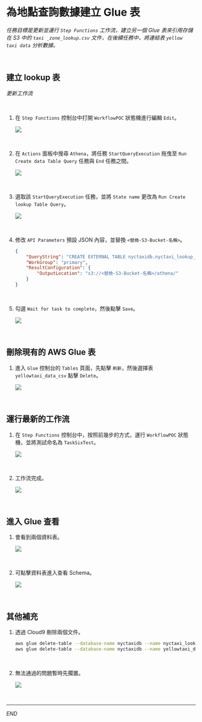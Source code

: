 # 為地點查詢數據建立 Glue 表

_任務目標是更新並運行 `Step Functions` 工作流，建立另一個 Glue 表來引用存儲在 S3 中的 `taxi _zone_lookup.csv` 文件，在後續任務中，將連結表 `yellow taxi data` 分析數據。_

<br>

## 建立 lookup 表

_更新工作流_

<br>

1. 在 `Step Functions` 控制台中打開 `WorkflowPOC` 狀態機進行編輯 `Edit`。

    ![](images/img_104.png)

<br>

2. 在 `Actions` 面板中搜尋 `Athena`，將任務 `StartQueryExecution` 拖曳至 `Run Create data Table Query` 任務與 `End` 任務之間。

    ![](images/img_95.png)

<br>

3. 選取該 `StartQueryExecution` 任務，並將 `State name` 更改為 `Run Create lookup Table Query`。

    ![](images/img_96.png)

<br>

4. 修改 `API Parameters` 預設 JSON 內容，並替換 `<替換-S3-Bucket-名稱>`。

    ```json
    {
        "QueryString": "CREATE EXTERNAL TABLE nyctaxidb.nyctaxi_lookup_csv(  locationid bigint,   borough string,   zone string,   service_zone string,   latitude double,   longitude double) ROW FORMAT DELIMITED   FIELDS TERMINATED BY ',' STORED AS INPUTFORMAT   'org.apache.hadoop.mapred.TextInputFormat' OUTPUTFORMAT   'org.apache.hadoop.hive.ql.io.HiveIgnoreKeyTextOutputFormat' LOCATION  's3://<替換-S3-Bucket-名稱>/nyctaxidata/lookup/' TBLPROPERTIES (  'skip.header.line.count'='1')",
        "WorkGroup": "primary",
        "ResultConfiguration": {
            "OutputLocation": "s3://<替換-S3-Bucket-名稱>/athena/"
        }
    }
    ```

<br>

5. 勾選 `Wait for task to complete`，然後點擊 `Save`。

    ![](images/img_97.png)

<br>

## 刪除現有的 AWS Glue 表

1. 進入 `Glue` 控制台的 `Tables` 頁面，先點擊 `刷新`，然後選擇表 `yellowtaxi_data_csv` 點擊 `Delete`。

    ![](images/img_98.png)

<br>

## 運行最新的工作流

1. 在 `Step Functions` 控制台中，按照前幾步的方式，運行 `WorkflowPOC` 狀態機，並將測試命名為 `TaskSixTest`。

    ![](images/img_99.png)

<br>

2. 工作流完成。

    ![](images/img_100.png)

<br>

## 進入 Glue 查看

1. 會看到兩個資料表。

    ![](images/img_101.png)

<br>

2. 可點擊資料表進入查看 Schema。

    ![](images/img_102.png)

<br>

## 其他補充

1. 透過 Cloud9 刪除兩個文件。

    ```bash
    aws glue delete-table --database-name nyctaxidb --name nyctaxi_lookup_csv
    aws glue delete-table --database-name nyctaxidb --name yellowtaxi_data_csv
    ```

<br>

2. 無法通過的問題暫時先擱置。

    ![](images/img_103.png)

<br>

___

_END_